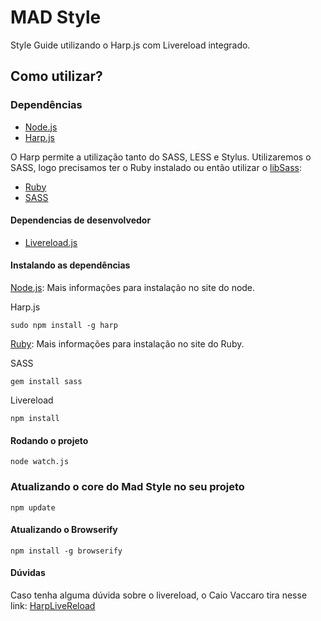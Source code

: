 # MAD Style
Style Guide utilizando o Harp.js com Livereload integrado.

## Como utilizar?

### Dependências
- [Node.js](http://nodejs.org)
- [Harp.js](http://harpjs.com)

O Harp permite a utilização tanto do SASS, LESS e Stylus.
Utilizaremos o SASS, logo precisamos ter o Ruby instalado
ou então utilizar o [libSass](http://sass-lang.com/libsass):

- [Ruby](http://rubyinstaller.org/)
- [SASS](http://sass-lang.com/)


#### Dependencias de desenvolvedor
- [Livereload.js](https://github.com/livereload/livereload-js)

#### Instalando as dependências

[Node.js](http://nodejs.org): Mais informações para instalação no site do node.

Harp.js
```
sudo npm install -g harp
```

[Ruby](http://www.ruby-lang.org/en): Mais informações para instalação no site do Ruby.

SASS
```
gem install sass
```

Livereload

```
npm install
```

#### Rodando o projeto

```
node watch.js
```

### Atualizando o core do Mad Style no seu projeto
```
npm update

```

#### Atualizando o Browserify
```
npm install -g browserify
```


#### Dúvidas
Caso tenha alguma dúvida sobre o livereload, o Caio Vaccaro tira nesse link: [HarpLiveReload](https://libraries.io/github/caiovaccaro/HarpLivereload)